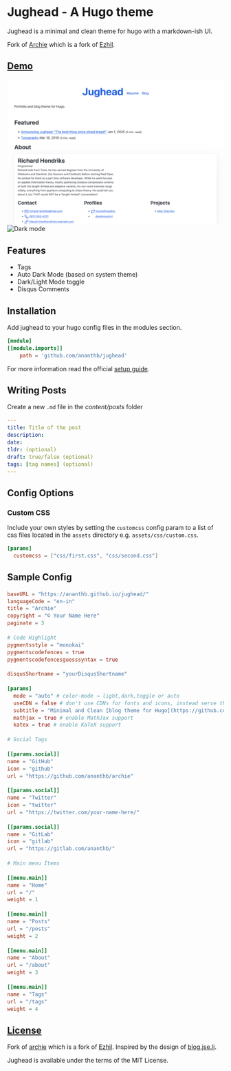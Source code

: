 # Jughead - A Hugo theme

Jughead is a minimal and clean theme for hugo with a markdown-ish UI.

Fork of [Archie](https://github.com/athul/archie) which is a fork of
[Ezhil](https://github.com/vividvilla/ezhil).

## [Demo](https://ananthb.github.io/jughead)

![Theme](/images/theme.png)
![Dark mode](/images/archie-dark.png)

## Features

- Tags
- Auto Dark Mode (based on system theme)
- Dark/Light Mode toggle
- Disqus Comments

## Installation

Add jughead to your hugo config files in the modules section.

```toml
[module]
[[module.imports]]
    path = 'github.com/ananthb/jughead'
```

For more information read the official [setup guide](https://gohugo.io/installation).

## Writing Posts

Create a new `.md` file in the *content/posts* folder

```yml
---
title: Title of the post
description:
date:
tldr: (optional)
draft: true/false (optional)
tags: [tag names] (optional)
---
```

## Config Options

### Custom CSS

Include your own styles by setting the `customcss` config param to
a list of css files located in the `assets` directory e.g. `assets/css/custom.css`.

```toml
[params]
  customcss = ["css/first.css", "css/second.css"]
```

## Sample Config

```toml
baseURL = "https://ananthb.github.io/jughead/"
languageCode = "en-in"
title = "Archie"
copyright = "© Your Name Here"
paginate = 3

# Code Highlight
pygmentsstyle = "monokai"
pygmentscodefences = true
pygmentscodefencesguesssyntax = true

disqusShortname = "yourDisqusShortname"

[params]
  mode = "auto" # color-mode → light,dark,toggle or auto
  useCDN = false # don't use CDNs for fonts and icons, instead serve them locally.
  subtitle = "Minimal and Clean [blog theme for Hugo](https://github.com/ananthb/jughead)"
  mathjax = true # enable MathJax support
  katex = true # enable KaTeX support

# Social Tags

[[params.social]]
name = "GitHub"
icon = "github"
url = "https://github.com/ananthb/archie"

[[params.social]]
name = "Twitter"
icon = "twitter"
url = "https://twitter.com/your-name-here/"

[[params.social]]
name = "GitLab"
icon = "gitlab"
url = "https://gitlab.com/ananthb/"

# Main menu Items

[[menu.main]]
name = "Home"
url = "/"
weight = 1

[[menu.main]]
name = "Posts"
url = "/posts"
weight = 2

[[menu.main]]
name = "About"
url = "/about"
weight = 3

[[menu.main]]
name = "Tags"
url = "/tags"
weight = 4
```

## [License](LICENSE)

Fork of [archie](https://github.com/athul/archie) which is a fork of
[Ezhil](https://github.com/vividvilla/ezhil). Inspired by the design of [blog.jse.li](blog.jse.li).

Jughead is available under the terms of the MIT License.
